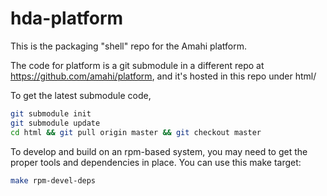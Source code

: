 hda-platform
============

This is the packaging "shell" repo for the Amahi platform.

The code for platform is a git submodule in a different repo at https://github.com/amahi/platform,
and it's hosted in this repo under html/

To get the latest submodule code,

```bash
git submodule init
git submodule update
cd html && git pull origin master && git checkout master
```

To develop and build on an rpm-based system, you may need to get the proper tools and dependencies in place. You can use this make target:

```bash
make rpm-devel-deps
```
